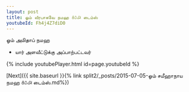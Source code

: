 ```yaml
---
layout: post
title: ஓம் வீரபாகவே நமஹ ௧௦௮ டைம்ஸ்
youtubeId: Fh4j4Z7diD0
---
```

 
 
 ஓம் அமிதாப் நமஹ  
 
 -  யார் அளவீட்டுக்கு அப்பாற்பட்டவர் 
 
  
 
  
 
 
 
 
 
 


{% include youtubePlayer.html id=page.youtubeId %}
 
[Next]({{ site.baseurl }}{% link  split2/_posts/2015-07-05-ஓம் சமீஹாநாய நமஹ ௧௦௮ டைம்ஸ்.md%})
 
